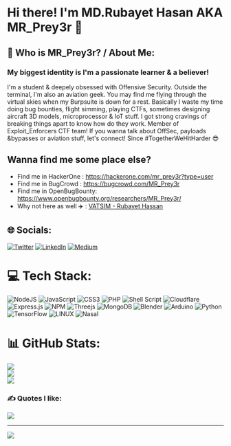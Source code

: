 # Hi there! I'm MD.Rubayet Hasan AKA MR_Prey3r 👋

<!--
**Rubay3t/Rubay3t** is a ✨ _special_ ✨ repository because its `README.md` (this file) appears on your GitHub profile.

Here are some ideas to get you started: -->


## 💫 Who is MR_Prey3r? / About Me:
### My biggest identity is I'm a passionate learner & a believer!<br>
I'm a student & deepely obsessed with Offensive Security. Outside the terminal, I'm also an aviation geek. You may find me flying through the virtual skies when my Burpsuite is down for a rest. Basically I waste my time doing bug bounties, flight simming, playing CTFs, sometimes designing aircraft 3D models, microprocessor & IoT stuff. I got strong cravings of breaking things apart to know how do they work. Member of Exploit_Enforcers CTF team!
If you wanna talk about OffSec, payloads &bypasses or aviation stuff, let's connect! Since #TogetherWeHitHarder :sunglasses: 

## Wanna find me some place else?
- Find me in HackerOne : https://hackerone.com/mr_prey3r?type=user
- Find me in BugCrowd : https://bugcrowd.com/MR_Prey3r
- Find me in OpenBugBounty: https://www.openbugbounty.org/researchers/MR_Prey3r/
- Why not here as well :airplane: : [VATSIM - Rubayet Hassan](https://stats.vatsim.net/stats/1721849 "Visit my VATSIM profile")


## 🌐 Socials:
[![Twitter](https://img.shields.io/badge/Twitter-%231DA1F2.svg?logo=X&logoColor=white)](https://twitter.com/MR_Prey3r) 
[![LinkedIn](https://upload.wikimedia.org/wikipedia/commons/thumb/8/81/LinkedIn_icon.svg/20px-LinkedIn_icon.svg.png)](https://www.linkedin.com/in/rubayet-hassan-mr-prey3r-86404b351/)
[![Medium](https://upload.wikimedia.org/wikipedia/commons/thumb/e/ec/Medium_logo_Monogram.svg/30px-Medium_logo_Monogram.svg.png)](https://medium.com/@mr_prey3r)


# 💻 Tech Stack:
![NodeJS](https://img.shields.io/badge/node.js-6DA55F?style=for-the-badge&logo=node.js&logoColor=white)
![JavaScript](https://img.shields.io/badge/javascript-%23323330.svg?style=for-the-badge&logo=javascript&logoColor=%23F7DF1E)
![CSS3](https://img.shields.io/badge/css3-%231572B6.svg?style=for-the-badge&logo=css3&logoColor=white)
![PHP](https://img.shields.io/badge/php-%23777BB4.svg?style=for-the-badge&logo=php&logoColor=white)
![Shell Script](https://img.shields.io/badge/shell_script-%23121011.svg?style=for-the-badge&logo=gnu-bash&logoColor=white)
![Cloudflare](https://img.shields.io/badge/Cloudflare-F38020?style=for-the-badge&logo=Cloudflare&logoColor=white)
![Express.js](https://img.shields.io/badge/express.js-%23404d59.svg?style=for-the-badge&logo=express&logoColor=%2361DAFB)
![NPM](https://img.shields.io/badge/NPM-%23000000.svg?style=for-the-badge&logo=npm&logoColor=white)
![Threejs](https://img.shields.io/badge/threejs-black?style=for-the-badge&logo=three.js&logoColor=white)
![MongoDB](https://img.shields.io/badge/MongoDB-%234ea94b.svg?style=for-the-badge&logo=mongodb&logoColor=white)
![Blender](https://img.shields.io/badge/blender-%23F5792A.svg?style=for-the-badge&logo=blender&logoColor=white)
![Arduino](https://img.shields.io/badge/Arduino-*?style=for-the-badge&logo=linux&logoColor=black)
![Python](https://img.shields.io/badge/python-3670A0?style=for-the-badge&logo=python&logoColor=ffdd54)
![TensorFlow](https://img.shields.io/badge/TensorFlow-%23FF6F00.svg?style=for-the-badge&logo=TensorFlow&logoColor=white)
![LINUX](https://img.shields.io/badge/Linux-FCC624?style=for-the-badge&logo=linux&logoColor=black)
![Nasal](https://img.shields.io/badge/Nasal-*?style=for-the-badge&logo=linux&logoColor=black)

# 📊 GitHub Stats:
![](https://github-readme-stats.vercel.app/api?username=MR-Prey3r&theme=dark&hide_border=false&include_all_commits=false&count_private=false)<br/>
![](https://github-readme-streak-stats.herokuapp.com/?user=MR-Prey3r&theme=dark&hide_border=false)<br/>
![](https://github-readme-stats.vercel.app/api/top-langs/?username=MR-Prey3r&theme=dark&hide_border=false&include_all_commits=false&count_private=false&layout=compact)

### ✍️ Quotes I like:
![](https://quotes-github-readme.vercel.app/api?type=horizontal&theme=radical)

---

![](https://komarev.com/ghpvc/?username=MR-Prey3r&style=flat-square)

<!-- Proudly created with GPRM ( https://gprm.itsvg.in ) -->
